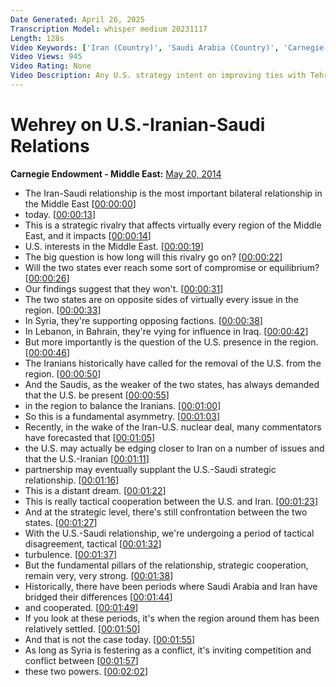 ```yaml
---
Date Generated: April 26, 2025
Transcription Model: whisper medium 20231117
Length: 128s
Video Keywords: ['Iran (Country)', 'Saudi Arabia (Country)', 'Carnegie-Q&A', 'US foreign policy', 'Iran--Saudi Arabia Relations']
Video Views: 945
Video Rating: None
Video Description: Any U.S. strategy intent on improving ties with Tehran, and bringing about equilibrium between Tehran and Riyadh, will be challenging given the deep history of distrust between the two countries, the fractured regional landscape that exacerbates their rivalry, and the outlooks of their respective ruling elites.
---
```


# Wehrey on U.S.-Iranian-Saudi Relations
**Carnegie Endowment - Middle East:** [May 20, 2014](https://www.youtube.com/watch?v=U21lMqTwQ20)
*  The Iran-Saudi relationship is the most important bilateral relationship in the Middle East [[00:00:00](https://www.youtube.com/watch?v=U21lMqTwQ20&t=0.0s)]
*  today. [[00:00:13](https://www.youtube.com/watch?v=U21lMqTwQ20&t=13.24s)]
*  This is a strategic rivalry that affects virtually every region of the Middle East, and it impacts [[00:00:14](https://www.youtube.com/watch?v=U21lMqTwQ20&t=14.24s)]
*  U.S. interests in the Middle East. [[00:00:19](https://www.youtube.com/watch?v=U21lMqTwQ20&t=19.16s)]
*  The big question is how long will this rivalry go on? [[00:00:22](https://www.youtube.com/watch?v=U21lMqTwQ20&t=22.76s)]
*  Will the two states ever reach some sort of compromise or equilibrium? [[00:00:26](https://www.youtube.com/watch?v=U21lMqTwQ20&t=26.32s)]
*  Our findings suggest that they won't. [[00:00:31](https://www.youtube.com/watch?v=U21lMqTwQ20&t=31.68s)]
*  The two states are on opposite sides of virtually every issue in the region. [[00:00:33](https://www.youtube.com/watch?v=U21lMqTwQ20&t=33.24s)]
*  In Syria, they're supporting opposing factions. [[00:00:38](https://www.youtube.com/watch?v=U21lMqTwQ20&t=38.2s)]
*  In Lebanon, in Bahrain, they're vying for influence in Iraq. [[00:00:42](https://www.youtube.com/watch?v=U21lMqTwQ20&t=42.0s)]
*  But more importantly is the question of the U.S. presence in the region. [[00:00:46](https://www.youtube.com/watch?v=U21lMqTwQ20&t=46.6s)]
*  The Iranians historically have called for the removal of the U.S. from the region. [[00:00:50](https://www.youtube.com/watch?v=U21lMqTwQ20&t=50.6s)]
*  And the Saudis, as the weaker of the two states, has always demanded that the U.S. be present [[00:00:55](https://www.youtube.com/watch?v=U21lMqTwQ20&t=55.52s)]
*  in the region to balance the Iranians. [[00:01:00](https://www.youtube.com/watch?v=U21lMqTwQ20&t=60.24s)]
*  So this is a fundamental asymmetry. [[00:01:03](https://www.youtube.com/watch?v=U21lMqTwQ20&t=63.400000000000006s)]
*  Recently, in the wake of the Iran-U.S. nuclear deal, many commentators have forecasted that [[00:01:05](https://www.youtube.com/watch?v=U21lMqTwQ20&t=65.36s)]
*  the U.S. may actually be edging closer to Iran on a number of issues and that the U.S.-Iranian [[00:01:11](https://www.youtube.com/watch?v=U21lMqTwQ20&t=71.16s)]
*  partnership may eventually supplant the U.S.-Saudi strategic relationship. [[00:01:16](https://www.youtube.com/watch?v=U21lMqTwQ20&t=76.88s)]
*  This is a distant dream. [[00:01:22](https://www.youtube.com/watch?v=U21lMqTwQ20&t=82.44s)]
*  This is really tactical cooperation between the U.S. and Iran. [[00:01:23](https://www.youtube.com/watch?v=U21lMqTwQ20&t=83.60000000000001s)]
*  And at the strategic level, there's still confrontation between the two states. [[00:01:27](https://www.youtube.com/watch?v=U21lMqTwQ20&t=87.2s)]
*  With the U.S.-Saudi relationship, we're undergoing a period of tactical disagreement, tactical [[00:01:32](https://www.youtube.com/watch?v=U21lMqTwQ20&t=92.0s)]
*  turbulence. [[00:01:37](https://www.youtube.com/watch?v=U21lMqTwQ20&t=97.36s)]
*  But the fundamental pillars of the relationship, strategic cooperation, remain very, very strong. [[00:01:38](https://www.youtube.com/watch?v=U21lMqTwQ20&t=98.44s)]
*  Historically, there have been periods where Saudi Arabia and Iran have bridged their differences [[00:01:44](https://www.youtube.com/watch?v=U21lMqTwQ20&t=104.12s)]
*  and cooperated. [[00:01:49](https://www.youtube.com/watch?v=U21lMqTwQ20&t=109.22s)]
*  If you look at these periods, it's when the region around them has been relatively settled. [[00:01:50](https://www.youtube.com/watch?v=U21lMqTwQ20&t=110.4s)]
*  And that is not the case today. [[00:01:55](https://www.youtube.com/watch?v=U21lMqTwQ20&t=115.32s)]
*  As long as Syria is festering as a conflict, it's inviting competition and conflict between [[00:01:57](https://www.youtube.com/watch?v=U21lMqTwQ20&t=117.12s)]
*  these two powers. [[00:02:02](https://www.youtube.com/watch?v=U21lMqTwQ20&t=122.88s)]
